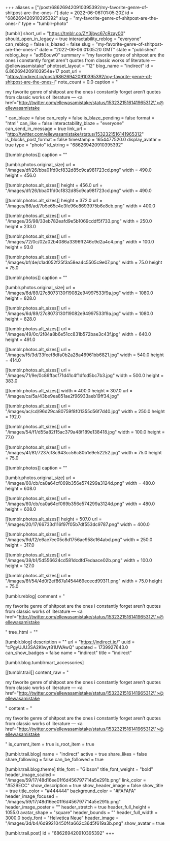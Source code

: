 +++
aliases = ["/post/686269420910395392/my-favorite-genre-of-shitpost-are-the-ones-i"]
date = 2022-06-06T01:05:20Z
id = "686269420910395392"
slug = "my-favorite-genre-of-shitpost-are-the-ones-i"
type = "tumblr-photo"

[tumblr]
short_url = "https://tmblr.co/ZY3jbyc67cRzay00"
should_open_in_legacy = true
interactability_reblog = "everyone"
can_reblog = false
is_blazed = false
slug = "my-favorite-genre-of-shitpost-are-the-ones-i"
date = "2022-06-06 01:05:20 GMT"
state = "published"
reblog_key = "ad5Eouw0"
summary = "my favorite genre of shitpost are the ones i constantly forget aren't quotes from classic works of literature — @ellewasamistake"
photoset_layout = "12"
blog_name = "indirect"
id = 6.862694209103954e+17
post_url = "https://indirect.io/post/686269420910395392/my-favorite-genre-of-shitpost-are-the-ones-i"
note_count = 0.0
caption = "<p>my favorite genre of shitpost are the ones i constantly forget aren&rsquo;t quotes from classic works of literature — <a href=\"http://twitter.com/ellewasamistake/status/1532321516141965312\">@ellewasamistake</a></p>"
can_blaze = false
can_reply = false
is_blaze_pending = false
format = "html"
can_like = false
interactability_blaze = "everyone"
can_send_in_message = true
link_url = "http://twitter.com/ellewasamistake/status/1532321516141965312"
is_blocks_post_format = false
timestamp = 1654477520.0
display_avatar = true
type = "photo"
id_string = "686269420910395392"

[[tumblr.photos]]
caption = ""

[tumblr.photos.original_size]
url = "/images/df/26/bba01fd0cf832d85c9ca981723cd.png"
width = 490.0
height = 456.0

[[tumblr.photos.alt_sizes]]
height = 456.0
url = "/images/df/26/bba01fd0cf832d85c9ca981723cd.png"
width = 490.0

[[tumblr.photos.alt_sizes]]
height = 372.0
url = "/images/86/ad/7b5e65c4e3fe96e8693975b6e8cb.png"
width = 400.0

[[tumblr.photos.alt_sizes]]
url = "/images/35/98/33eb782eafd9e5b1069cddf5f733.png"
width = 250.0
height = 233.0

[[tumblr.photos.alt_sizes]]
url = "/images/72/0c/02a02b4086a3396ff246c9d2a4c4.png"
width = 100.0
height = 93.0

[[tumblr.photos.alt_sizes]]
url = "/images/bf/4e/c1ad052f25f3a58ea4c5505c9e07.png"
width = 75.0
height = 75.0

[[tumblr.photos]]
caption = ""

[tumblr.photos.original_size]
url = "/images/6d/89/27c8073130f19082e94997533f9a.jpg"
width = 1080.0
height = 828.0

[[tumblr.photos.alt_sizes]]
url = "/images/6d/89/27c8073130f19082e94997533f9a.jpg"
width = 1080.0
height = 828.0

[[tumblr.photos.alt_sizes]]
url = "/images/49/0c/2f84a8b6e51cc831b572bae3c43f.jpg"
width = 640.0
height = 491.0

[[tumblr.photos.alt_sizes]]
url = "/images/f5/3d/33feef8dfa0b2a28a46961bb6821.jpg"
width = 540.0
height = 414.0

[[tumblr.photos.alt_sizes]]
url = "/images/71/9e/0c86ffacf71d41c4f1dfcd5bc7b3.jpg"
width = 500.0
height = 383.0

[[tumblr.photos.alt_sizes]]
width = 400.0
height = 307.0
url = "/images/ca/5a/43be9ea851ae2f96933aeb19ff34.jpg"

[[tumblr.photos.alt_sizes]]
url = "/images/ac/cd/96d29ca80759f8f01355d56f7d40.jpg"
width = 250.0
height = 192.0

[[tumblr.photos.alt_sizes]]
url = "/images/54/f1/d55a82f15ac379a48f189e138418.jpg"
width = 100.0
height = 77.0

[[tumblr.photos.alt_sizes]]
url = "/images/4f/81/7237c18c943cc56c80b1e9e52252.jpg"
width = 75.0
height = 75.0

[[tumblr.photos]]
caption = ""

[tumblr.photos.original_size]
url = "/images/60/cb/ca0a64cf069b356e574299a3124d.png"
width = 480.0
height = 608.0

[[tumblr.photos.alt_sizes]]
url = "/images/60/cb/ca0a64cf069b356e574299a3124d.png"
width = 480.0
height = 608.0

[[tumblr.photos.alt_sizes]]
height = 507.0
url = "/images/20/17/66733d116f97f05b7df553dc9787.png"
width = 400.0

[[tumblr.photos.alt_sizes]]
url = "/images/9d/f2/e6ae7ee05c8d1756ae958c164abd.png"
width = 250.0
height = 317.0

[[tumblr.photos.alt_sizes]]
url = "/images/38/b1/5d556624cd581dcdfd7edaace02b.png"
width = 100.0
height = 127.0

[[tumblr.photos.alt_sizes]]
url = "/images/6f/54/4d0f2ef867a1454469ececd99311.png"
width = 75.0
height = 75.0

[tumblr.reblog]
comment = "<p>my favorite genre of shitpost are the ones i constantly forget aren’t quotes from classic works of literature — <a href=\"http://twitter.com/ellewasamistake/status/1532321516141965312\">@ellewasamistake</a></p>"
tree_html = ""

[tumblr.blog]
description = ""
url = "https://indirect.io/"
uuid = "t:PgyUJU3SA2Klwyt81UWAwQ"
updated = 1739927643.0
can_show_badges = false
name = "indirect"
title = "indirect"

[tumblr.blog.tumblrmart_accessories]

[[tumblr.trail]]
content_raw = "<p>my favorite genre of shitpost are the ones i constantly forget aren’t quotes from classic works of literature — <a href=\"http://twitter.com/ellewasamistake/status/1532321516141965312\">@ellewasamistake</a></p>"
content = "<p>my favorite genre of shitpost are the ones i constantly forget aren&rsquo;t quotes from classic works of literature &mdash; <a href=\"http://twitter.com/ellewasamistake/status/1532321516141965312\">@ellewasamistake</a></p>"
is_current_item = true
is_root_item = true

[tumblr.trail.blog]
name = "indirect"
active = true
share_likes = false
share_following = false
can_be_followed = true

[tumblr.trail.blog.theme]
title_font = "Gibson"
title_font_weight = "bold"
header_image_scaled = "/images/59/17/48d16ee01f6d456797714a5e291b.png"
link_color = "#529ECC"
show_description = true
show_header_image = false
show_title = true
title_color = "#444444"
background_color = "#FAFAFA"
header_image_focused = "/images/59/17/48d16ee01f6d456797714a5e291b.png"
header_image_poster = ""
header_stretch = true
header_full_height = 1055.0
avatar_shape = "square"
header_bounds = ""
header_full_width = 3000.0
body_font = "Helvetica Neue"
header_image = "/images/3d/b4/6d99210450f4a662c36d5f619a3b.png"
show_avatar = true

[tumblr.trail.post]
id = "686269420910395392"
+++
